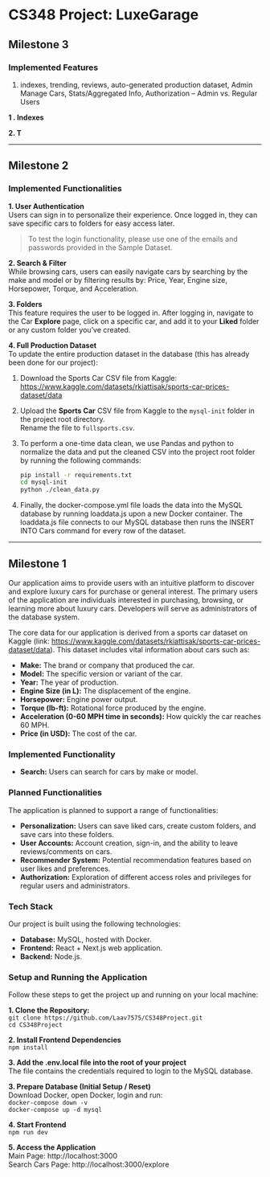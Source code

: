 # CS348 Project: LuxeGarage
## Milestone 3
### Implemented Features
1. indexes, trending, reviews, auto-generated production dataset, Admin Manage Cars, Stats/Aggregated Info, Authorization – Admin vs. Regular Users

**1 . Indexes**

**2. T**

---
## Milestone 2
### Implemented Functionalities
**1. User Authentication**  
Users can sign in to personalize their experience. Once logged in, they can save specific cars to folders for easy access later.  
> To test the login functionality, please use one of the emails and passwords provided in the Sample Dataset.

**2. Search & Filter**  
While browsing cars, users can easily navigate cars by searching by the make and model or by filtering results by: Price, Year, Engine size, Horsepower, Torque, and Acceleration.

**3. Folders**  
This feature requires the user to be logged in. After logging in, navigate to the Car **Explore** page, click on a specific car, and add it to your **Liked** folder or any custom folder you’ve created.

**4. Full Production Dataset**  
To update the entire production dataset in the database (this has already been done for our project):
1. Download the Sports Car CSV file from Kaggle: https://www.kaggle.com/datasets/rkiattisak/sports-car-prices-dataset/data
3. Upload the **Sports Car** CSV file from Kaggle to the `mysql-init` folder in the project root directory.  
   Rename the file to `fullsports.csv`.
4. To perform a one-time data clean, we use Pandas and python to normalize the data and put the cleaned CSV into the project root folder by running the following commands:

   ```bash
   pip install -r requirements.txt
   cd mysql-init
   python ./clean_data.py
5. Finally, the docker-compose.yml file loads the data into the MySQL database by running loaddata.js upon a new Docker container. The loaddata.js file connects to our MySQL database then runs the INSERT INTO Cars command for every row of the dataset.
---
## Milestone 1
Our application aims to provide users with an intuitive platform to discover and explore luxury cars for purchase or general interest. The primary users of the application are individuals interested in purchasing, browsing, or learning more about luxury cars. Developers will serve as administrators of the database system.

The core data for our application is derived from a sports car dataset on Kaggle (link: https://www.kaggle.com/datasets/rkiattisak/sports-car-prices-dataset/data). This dataset includes vital information about cars such as:
* **Make:** The brand or company that produced the car.
* **Model:** The specific version or variant of the car.
* **Year:** The year of production.
* **Engine Size (in L):** The displacement of the engine.
* **Horsepower:** Engine power output.
* **Torque (lb-ft):** Rotational force produced by the engine.
* **Acceleration (0-60 MPH time in seconds):** How quickly the car reaches 60 MPH.
* **Price (in USD):** The cost of the car.

### Implemented Functionality
* **Search:** Users can search for cars by make or model.

### Planned Functionalities
The application is planned to support a range of functionalities:
* **Personalization:** Users can save liked cars, create custom folders, and save cars into these folders.
* **User Accounts:** Account creation, sign-in, and the ability to leave reviews/comments on cars.
* **Recommender System:** Potential recommendation features based on user likes and preferences.
* **Authorization:** Exploration of different access roles and privileges for regular users and administrators.

### Tech Stack
Our project is built using the following technologies:
* **Database:** MySQL, hosted with Docker.
* **Frontend:** React + Next.js web application.
* **Backend:** Node.js.

### Setup and Running the Application <br>
Follow these steps to get the project up and running on your local machine:

**1. Clone the Repository:** <br>
   `git clone https://github.com/Laav7575/CS348Project.git`<br>
   `cd CS348Project`

**2. Install Frontend Dependencies** <br>
   `npm install`

**3. Add the .env.local file into the root of your project** <br>
The file contains the credentials required to login to the MySQL database.

**3. Prepare Database (Initial Setup / Reset)** <br>
Download Docker, open Docker, login and run: <br>
   `docker-compose down -v`<br>
   `docker-compose up -d mysql`

**4. Start Frontend** <br>
`npm run dev`

**5. Access the Application** <br>
Main Page: http://localhost:3000<br>
Search Cars Page: http://localhost:3000/explore   
